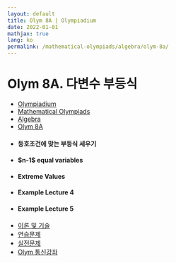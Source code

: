 ```yaml
---
layout: default
title: Olym 8A | Olympiadium
date: 2022-01-01
mathjax: true
lang: ko
permalink: /mathematical-olympiads/algebra/olym-8a/
---
```

<h1>Olym 8A. 다변수 부등식</h1>
<ul class="breadcrumb">
	<li><a href="{{ site.homeurl }}">Olympiadium</a></li> 
	<li><a href="{{ site.homeurl }}mathematical-olympiads/">Mathematical Olympiads</a></li> 
	<li><a href="{{ site.homeurl }}mathematical-olympiads/algebra/">Algebra</a></li> 
	<li><a href="{{ site.homeurl }}mathematical-olympiads/algebra/olym-8a/">Olym 8A</a></li>
</ul>
<div class="row">
<div class="6u 12u$(medium)">
<ul>
  <li><h4>등호조건에 맞는 부등식 세우기</h4></li>
  <li><h4>$n-1$ equal variables</h4></li>
  <li><h4>Extreme Values</h4></li>
  <li><h4>Example Lecture 4</h4></li>
  <li><h4>Example Lecture 5</h4></li>
</ul>
</div>
<div class="6u$ 12u$(medium)">
<ul class="actions vertical">
  <li><a href="{{ site.url }}{{ site.baseurl }}{{ page.permalink }}theorems-and-techniques" class="button fit mid">이론 및 기술</a></li>
  <li><a href="{{ site.url }}{{ site.baseurl }}{{ page.permalink }}exercise-problems" class="button fit mid">연습문제</a></li>
  <li><a href="{{ site.url }}{{ site.baseurl }}{{ page.permalink }}practice-problems" class="button fit mid">실전문제</a></li>
  <li><a href="{{ site.url }}{{ site.baseurl }}{{ page.permalink }}olym-handouts" class="button fit mid">Olym 통신강좌</a></li>
</ul>
</div>
</div>
